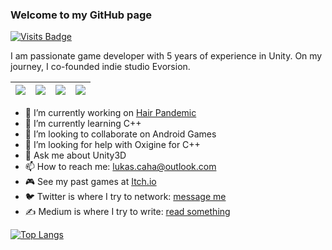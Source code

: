 ### Welcome to my GitHub page



[![Visits Badge](https://badges.pufler.dev/visits/LukasCaha/LukasCaha)](https://badges.pufler.dev)

I am passionate game developer with 5 years of experience in Unity. On my
journey, I co-founded indie studio Evorsion.

| <img src="https://img.shields.io/badge/c%23%20-%23239120.svg?&style=for-the-badge&logo=c-sharp&logoColor=white"/> | <img src="https://img.shields.io/badge/unity%20-%23000000.svg?&style=for-the-badge&logo=unity&logoColor=white"/>| <img src="https://img.shields.io/badge/php-%23777BB4.svg?&style=for-the-badge&logo=php&logoColor=white"/> | <img src="https://img.shields.io/badge/laravel%20-%23FF2D20.svg?&style=for-the-badge&logo=laravel&logoColor=white"/> |
| --- | --- | --- | --- |

- 🔭 I’m currently working on [Hair Pandemic](https://play.google.com/store/apps/details?id=com.Evorsion.HairPandemic)
- 🌱 I’m currently learning C++
- 👯 I’m looking to collaborate on Android Games
- 🤔 I’m looking for help with Oxigine for C++
- 💬 Ask me about Unity3D
- 📫 How to reach me: lukas.caha@outlook.com
- 🎮 See my past games at [Itch.io](https://evorsion.itch.io/)
- 🐦 Twitter is where I try to network: [message me](https://twitter.com/lukas_caha)
- ✍️ Medium is where I try to write: [read something](https://lukascaha.medium.com/)
 

[![Top Langs](https://github-readme-stats.vercel.app/api/top-langs/?username=LukasCaha&theme=dark&layout=compact)](https://github.com/anuraghazra/github-readme-stats)
